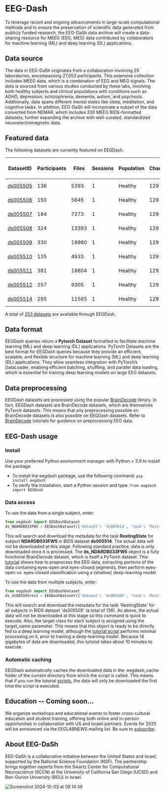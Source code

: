 # EEG-Dash
To leverage recent and ongoing advancements in large-scale computational methods and to ensure the preservation of scientific data generated from publicly funded research, the EEG-DaSh data archive will create a data-sharing resource for MEEG (EEG, MEG) data contributed by collaborators for machine learning (ML) and deep learning (DL) applications. 

## Data source
The data in EEG-DaSh originates from a collaboration involving 25 laboratories, encompassing 27,053 participants. This extensive collection includes MEEG data, which is a combination of EEG and MEG signals. The data is sourced from various studies conducted by these labs, involving both healthy subjects and clinical populations with conditions such as ADHD, depression, schizophrenia, dementia, autism, and psychosis. Additionally, data spans different mental states like sleep, meditation, and cognitive tasks. In addition, EEG-DaSh will incorporate a subset of the data converted from NEMAR, which includes 330 MEEG BIDS-formatted datasets, further expanding the archive with well-curated, standardized neuroelectromagnetic data.

## Featured data

The following datasets are currently featured on EEGDash.

| DatasetID | Participants | Files | Sessions | Population | Channels | Is 10-20? | Modality | Size |
|---|---|---|---|---|---|---|---|---|
| [ds005505](https://nemar.org/dataexplorer/detail?dataset_id=ds005505) | 136 | 5393 | 1 | Healthy | 129 | other | Visual | 103 GB |
| [ds005506](https://nemar.org/dataexplorer/detail?dataset_id=ds005506) | 150 | 5645 | 1 | Healthy | 129 | other | Visual | 112 GB |
| [ds005507](https://nemar.org/dataexplorer/detail?dataset_id=ds005507) | 184 | 7273 | 1 | Healthy | 129 | other | Visual | 140 GB |
| [ds005508](https://nemar.org/dataexplorer/detail?dataset_id=ds005508) | 324 | 13393 | 1 | Healthy | 129 | other | Visual | 230 GB |
| [ds005509](https://nemar.org/dataexplorer/detail?dataset_id=ds005509) | 330 | 19980 | 1 | Healthy | 129 | other | Visual | 224 GB |
| [ds005510](https://nemar.org/dataexplorer/detail?dataset_id=ds005510) | 135 | 4933 | 1 | Healthy | 129 | other | Visual | 91 GB |
| [ds005511](https://nemar.org/dataexplorer/detail?dataset_id=ds005511) | 381 | 18604 | 1 | Healthy | 129 | other | Visual | 245 GB |
| [ds005512](https://nemar.org/dataexplorer/detail?dataset_id=ds005512) | 257 | 9305 | 1 | Healthy | 129 | other | Visual | 157 GB |
| [ds005514](https://nemar.org/dataexplorer/detail?dataset_id=ds005514) | 295 | 11565 | 1 | Healthy | 129 | other | Visual | 185 GB |

A total of [253 datasets](datasets.md) are available through EEGDash. 

## Data format
EEGDash queries return a **Pytorch Dataset** formatted to facilitate machine learning (ML) and deep learning (DL) applications. PyTorch Datasets are the best format for EEGDash queries because they provide an efficient, scalable, and flexible structure for machine learning (ML) and deep learning (DL) applications. They allow seamless integration with PyTorch’s DataLoader, enabling efficient batching, shuffling, and parallel data loading, which is essential for training deep learning models on large EEG datasets.

## Data preprocessing
EEGDash datasets are processed using the popular [BrainDecode](https://braindecode.org/stable/index.html) library. In fact, EEGDash datasets are BrainDecode datasets, which are themselves PyTorch datasets. This means that any preprocessing possible on BrainDecode datasets is also possible on EEGDash datasets. Refer to [BrainDecode](https://braindecode.org/stable/index.html) tutorials for guidance on preprocessing EEG data.

## EEG-Dash usage

### Install
Use your preferred Python environment manager with Python > 3.9 to install the package.
* To install the eegdash package, use the following command: `pip install eegdash`
* To verify the installation, start a Python session and type: `from eegdash import EEGDash`

### Data access

To use the data from a single subject, enter:

```python
from eegdash import EEGDashDataset
ds_NDARDB033FW5 = EEGDashDataset({'dataset': 'ds005514', 'task': 'RestingState', 'subject': 'NDARDB033FW5'})
```

This will search and download the metadata for the task **RestingState** for subject **NDARDB033FW5** in BIDS dataset **ds005514**. The actual data will not be downloaded at this stage. Following standard practice, data is only downloaded once it is processed. The **ds_NDARDB033FW5** object is a fully functional BrainDecode dataset, which is itself a PyTorch dataset. This [tutorial](https://github.com/sccn/EEGDash/blob/develop/notebooks/tutorial_eoec.ipynb) shows how to preprocess the EEG data, extracting portions of the data containing eyes-open and eyes-closed segments, then perform eyes-open vs. eyes-closed classification using a (shallow) deep-learning model. 

To use the data from multiple subjects, enter:

```python
from eegdash import EEGDashDataset
ds_ds005505rest = EEGDashDataset({'dataset': 'ds005505', 'task': 'RestingState'}, target_name='sex')
```

This will search and download the metadata for the task 'RestingState' for all subjects in BIDS dataset 'ds005505' (a total of 136). As above, the actual data will not be downloaded at this stage so this command is quick to execute. Also, the target class for each subject is assigned using the target_name parameter. This means that this object is ready to be directly fed to a deep learning model, although the [tutorial script](https://github.com/sccn/EEGDash/blob/develop/notebooks/tutorial_sex_classification.ipynb) performs minimal processing on it, prior to training a deep-learning model. Because 14 gigabytes of data are downloaded, this tutorial takes about 10 minutes to execute.

### Automatic caching

EEGDash automatically caches the downloaded data in the .eegdash_cache folder of the current directory from which the script is called. This means that if you run the tutorial [scripts](https://github.com/sccn/EEGDash/tree/develop/notebooks), the data will only be downloaded the first time the script is executed.

## Education -- Coming soon...

We organize workshops and educational events to foster cross-cultural education and student training, offering both online and in-person opportunities in collaboration with US and Israeli partners. Events for 2025 will be announced via the EEGLABNEWS mailing list. Be sure to [subscribe](https://sccn.ucsd.edu/mailman/listinfo/eeglabnews).

## About EEG-DaSh

EEG-DaSh is a collaborative initiative between the United States and Israel, supported by the National Science Foundation (NSF). The partnership brings together experts from the Swartz Center for Computational Neuroscience (SCCN) at the University of California San Diego (UCSD) and Ben-Gurion University (BGU) in Israel. 

![Screenshot 2024-10-03 at 09 14 06](https://github.com/user-attachments/assets/327639d3-c3b4-46b1-9335-37803209b0d3)




